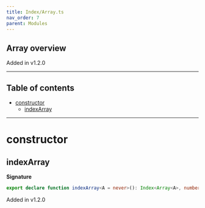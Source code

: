 ```yaml
---
title: Index/Array.ts
nav_order: 7
parent: Modules
---
```


## Array overview

Added in v1.2.0

---

<h2 class="text-delta">Table of contents</h2>

- [constructor](#constructor)
  - [indexArray](#indexarray)

---

# constructor

## indexArray

**Signature**

```ts
export declare function indexArray<A = never>(): Index<Array<A>, number, A>
```

Added in v1.2.0
